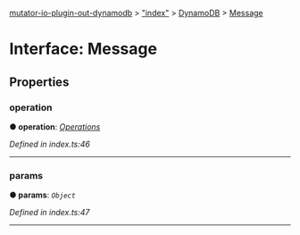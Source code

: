 [mutator-io-plugin-out-dynamodb](../README.md) > ["index"](../modules/_index_.md) > [DynamoDB](../classes/_index_.dynamodb.md) > [Message](../interfaces/_index_.dynamodb.message.md)



# Interface: Message


## Properties
<a id="operation"></a>

###  operation

**●  operation**:  *[Operations](../enums/_index_.dynamodb.operations.md)* 

*Defined in index.ts:46*





___

<a id="params"></a>

###  params

**●  params**:  *`Object`* 

*Defined in index.ts:47*





___


